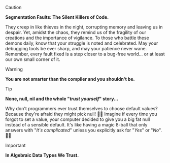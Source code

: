 > [!CAUTION]  
> **Segmentation Faults: The Silent Killers of Code.**
> 
> They creep in like thieves in the night, corrupting memory and leaving us in despair.
> Yet, amidst the chaos, they remind us of the fragility of our creations and the importance of vigilance.
> To those who battle these demons daily, know that your struggle is noted and celebrated.
> May your debugging tools be ever sharp, and may your patience never wane.
> Remember, every fault fixed is a step closer to a bug-free world... or at least our own small corner of it.

> [!WARNING]
> **You are not smarter than the compiler and you shouldn't be.**

> [!TIP]
> **None, null, nil and the whole "_trust yourself_" story...**
> 
> Why don't programmers ever trust themselves to choose default values?
> Because they're afraid they might pick null!
> 🤦‍♂️ Imagine if every time you forgot to set a value, your computer decided to give you a big fat null instead of a sensible default.
> It's like having a magic 8-ball that only answers with "_It's complicated_" unless you explicitly ask for "_Yes_" or "_No_". 🎱🙈

> [!IMPORTANT]
> **In Algebraic Data Types We Trust.**
